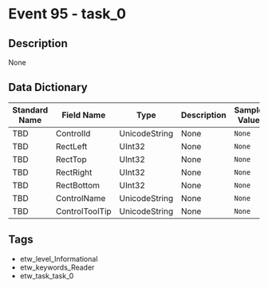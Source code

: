 # Event 95 - task_0

## Description
None

## Data Dictionary
|Standard Name|Field Name|Type|Description|Sample Value|
|---|---|---|---|---|
|TBD|ControlId|UnicodeString|None|`None`|
|TBD|RectLeft|UInt32|None|`None`|
|TBD|RectTop|UInt32|None|`None`|
|TBD|RectRight|UInt32|None|`None`|
|TBD|RectBottom|UInt32|None|`None`|
|TBD|ControlName|UnicodeString|None|`None`|
|TBD|ControlToolTip|UnicodeString|None|`None`|

## Tags
* etw_level_Informational
* etw_keywords_Reader
* etw_task_task_0
